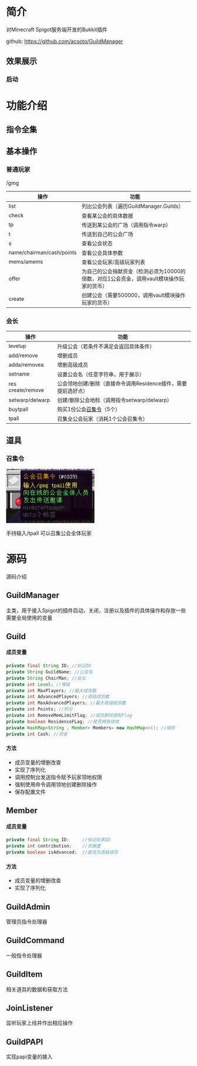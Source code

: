 # 简介

对Minecraft Spigot服务端开发的Bukkit插件

github: https://github.com/acsoto/GuildManager

## 效果展示

### 启动



# 功能介绍

## 指令全集



## 基本操作

### 普通玩家

/gmg

| 操作                      | 功能                                                         |
| ------------------------- | ------------------------------------------------------------ |
| list                      | 列出公会列表（遍历GuildManager.Guilds）                      |
| check                     | 查看某公会的具体数据                                         |
| tp                        | 传送到某公会的广场（调用指令warp）                           |
| t                         | 传送到自己的公会广场                                         |
| s                         | 查看公会状态                                                 |
| name/chairman/cash/points | 查看公会具体参数                                             |
| mems/amems                | 查看公会玩家/高级玩家列表                                    |
| offer                     | 为自己的公会捐献资金（检测必须为10000的倍数，对应1公会资金，调用vault模块操作玩家的货币） |
| create                    | 创建公会（需要500000，调用vault模块操作玩家的货币）          |

### 会长

| 操作              | 功能                                                         |
| ----------------- | ------------------------------------------------------------ |
| levelup           | 升级公会（若条件不满足会返回具体条件）                       |
| add/remove        | 增删成员                                                     |
| adda/removea      | 增删高级成员                                                 |
| setname           | 设置公会名（任意字符串，用于展示）                           |
| res create/remove | 公会领地创建/删除（直接命令调用Residence插件，需要提前选好点） |
| setwarp/delwarp   | 创建/删除公会地标（调用指令setwarp/delwarp）                 |
| buytpall          | 购买1份公会[召集令]()（5个）                                 |
| tpall             | 召集全公会玩家（消耗1个公会召集令）                          |



## 道具

### 召集令

![公会召集令](.\pics\公会召集令.png)

手持输入/tpall 可以召集公会全体玩家

# 源码

源码介绍

## GuildManager

主类，用于接入Spigot的插件启动，关闭，注册以及插件的具体操作和存放一些需要全局使用的变量

## Guild

#### 成员变量

```java
private final String ID; //标记ID
private String GuildName; //公会名
private String ChairMan; //会长
private int Level; //等级
private int MaxPlayers; //最大成员数
private int AdvancedPlayers; //高级成员数
private int MaxAdvancedPlayers; //最大高级成员数
private int Points; //积分
private int RemoveMemLimitFlag; //成员删除限制flag
private boolean ResidenceFLag; //是否拥有领地
private HashMap<String , Member> Members= new HashMap<>(); //成员
private int Cash; //资金
```

#### 方法

- 成员变量的增删改查
- 实现了序列化
- 调用控制台发送指令赋予玩家领地权限
- 强制使用命令调用领地创建删除操作
- 保存配置文件

## Member

#### 成员变量

```java
private final String ID;     //标记玩家ID
private int contribution;    //贡献度
private boolean isAdvanced;  //是否为高级成员
```

#### 方法

- 成员变量的增删改查
- 实现了序列化

## GuildAdmin

管理员指令处理器

## GuildCommand

一般指令处理器

## GuildItem

相关道具的数据和获取方法

## JoinListener

监听玩家上线并作出相应操作

## GuildPAPI

实现papi变量的接入